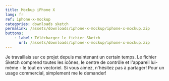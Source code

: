 ```yaml
---
title: Mockup iPhone X
lang: fr
ref: iphone-x-mockup
categories: downloads sketch
permalink: /assets/downloads/iphone-x-mockup/iphone-x-mockup.zip
buttons:
    - label: Télécharger le fichier Sketch
      url: /assets/downloads/iphone-x-mockup/iphone-x-mockup.zip
---
```


Je travaillais sur ce projet depuis maintenant un certain temps. Le fichier Sketch comprend toutes les icônes, le centre de contrôle et l'appareil lui-même - le tout en vectoriel. Si vous aimez, n'hésitez pas à partager! Pour un usage commercial, simplement me le demander!
